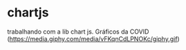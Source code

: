 # chartjs
trabalhando com a lib chart js. Gráficos da COVID
(https://media.giphy.com/media/vFKqnCdLPNOKc/giphy.gif)
